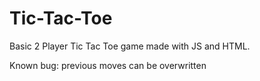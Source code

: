 # Tic-Tac-Toe

Basic 2 Player Tic Tac Toe game made with JS and HTML.

Known bug: previous moves can be overwritten

